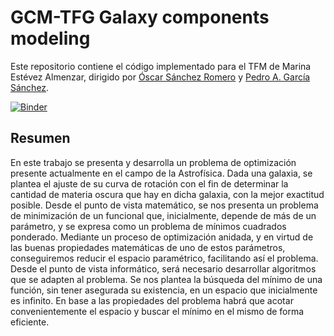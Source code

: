 # GCM-TFG Galaxy components modeling

Este repositorio contiene el código implementado para el TFM de Marina Estévez Almenzar, dirigido por
[Óscar Sánchez Romero](https://www.ugr.es/~ossanche) y [Pedro A. García Sánchez](https://wwww.ugr.es/~pedro).

[![Binder](https://mybinder.org/badge_logo.svg)](https://mybinder.org/v2/gh/pedritomelenas/GCM-TFG/master)

## Resumen

En este trabajo se presenta y desarrolla un problema de optimización presente actualmente en el campo de la Astrofísica. 
Dada una galaxia, se plantea el ajuste de su curva de rotación con el fin de determinar la cantidad de materia oscura que 
hay en dicha galaxia, con la mejor exactitud posible. Desde el punto de vista matemático, se nos presenta un problema de 
minimización de un funcional que, inicialmente, depende de más de un parámetro, y se expresa como un problema de mínimos 
cuadrados ponderado. Mediante un proceso de optimización anidada, y en virtud de las buenas propiedades matemáticas de uno 
de estos parámetros, conseguiremos reducir el espacio paramétrico, facilitando así el problema. Desde el punto de vista 
informático, será necesario desarrollar algoritmos que se adapten al problema. Se nos plantea la búsqueda del mínimo de 
una función, sin tener asegurada su existencia, en un espacio que inicialmente es infinito. En base a las propiedades 
del problema habrá que acotar convenientemente el espacio y buscar el mínimo en el mismo de forma eficiente.
